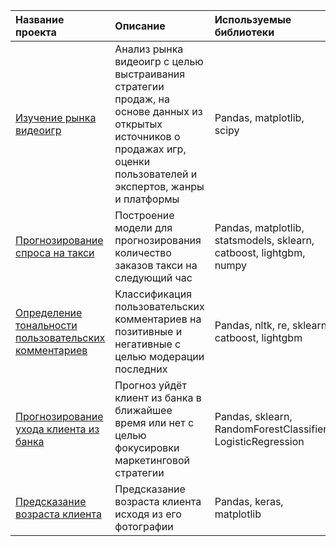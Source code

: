 |Название проекта|Описание|Используемые библиотеки|
|:---------------|:-------|:----------------------|
|[Изучение рынка видеоигр](https://github.com/Zanger91/projects_data_science/tree/master/project_videogames_market)| Анализ рынка видеоигр с целью выстраивания стратегии продаж, на основе данных из открытых источников о продажах игр, оценки пользователей и экспертов, жанры и платформы |Pandas, matplotlib, scipy|
|[Прогнозирование спроса на такси](https://github.com/Zanger91/projects_data_science/tree/master/project_taxi)|Построение модели для прогнозирования количество заказов такси на следующий час|Pandas, matplotlib, statsmodels, sklearn, catboost, lightgbm, numpy|
|[Определение тональности пользовательских комментариев](https://github.com/Zanger91/projects_data_science/tree/master/project_sentiment_analysis)|Классификация пользовательских комментариев на позитивные и негативные с целью модерации последних|Pandas, nltk, re, sklearn, catboost, lightgbm|
|[Прогнозирование ухода клиента из банка](https://github.com/Zanger91/projects_data_science/tree/master/project_bank_clients_churn)|Прогноз уйдёт клиент из банка в ближайшее время или нет с целью фокусировки маркетинговой стратегии|Pandas, sklearn, RandomForestClassifier, LogisticRegression |
|[Предсказание возраста клиента](https://github.com/Zanger91/projects_data_science/tree/master/project_clients_age)|Предсказание возраста клиента исходя из его фотографии|Pandas, keras, matplotlib |

